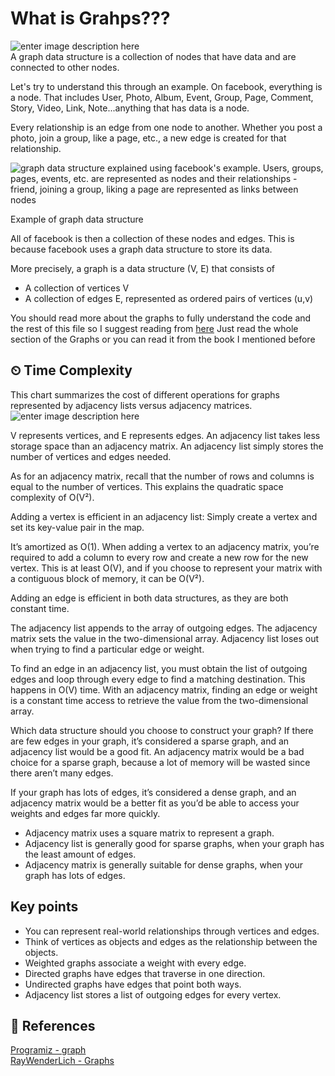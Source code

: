 
# What is Grahps???
![enter image description here](https://media.makeameme.org/created/data-structure-data.jpg)\
A graph data structure is a collection of nodes that have data and are connected to other nodes.

Let's try to understand this through an example. On facebook, everything is a node. That includes User, Photo, Album, Event, Group, Page, Comment, Story, Video, Link, Note...anything that has data is a node.

Every relationship is an edge from one node to another. Whether you post a photo, join a group, like a page, etc., a new edge is created for that relationship.

![graph data structure explained using facebook's example. Users, groups, pages, events, etc. are represented as nodes and their relationships - friend, joining a group, liking a page are represented as links between nodes](https://cdn.programiz.com/sites/tutorial2program/files/facebook-graph.png "Example of graph data structure")

Example of graph data structure

All of facebook is then a collection of these nodes and edges. This is because facebook uses a graph data structure to store its data.

More precisely, a graph is a data structure (V, E) that consists of

-   A collection of vertices V
-   A collection of edges E, represented as ordered pairs of vertices (u,v)

You should read more about the graphs to fully understand the code and the rest of this file so I suggest reading from [here](https://www.programiz.com/dsa/graph) Just read the whole section of the Graphs or you can read it from the book I mentioned before
## ⏲ Time Complexity
This chart summarizes the cost of different operations for graphs represented by adjacency lists versus adjacency matrices.
![enter image description here](https://assets.alexandria.raywenderlich.com/books/dsk/images/208c7220466ea6d6dfaa531311cc371949c2f7849e0050652a88404847cf7dd7/original.png)

V represents vertices, and E represents edges.
An adjacency list takes less storage space than an adjacency matrix. An adjacency list simply stores the number of vertices and edges needed. 

As for an adjacency matrix, recall that the number of rows and columns is equal to the number of vertices. 
This explains the quadratic space complexity of O(V²).

Adding a vertex is efficient in an adjacency list: Simply create a vertex and set its key-value pair in the map.

It’s amortized as O(1). When adding a vertex to an adjacency matrix, you’re required to add a column to every row and create a new row for the new vertex. This is at least O(V), and if you choose to represent your matrix with a contiguous block of memory, it can be O(V²).

Adding an edge is efficient in both data structures, as they are both constant time. 

The adjacency list appends to the array of outgoing edges. The adjacency matrix sets the value in the two-dimensional array. Adjacency list loses out when trying to find a particular edge or weight. 

To find an edge in an adjacency list, you must obtain the list of outgoing edges and loop through every edge to find a matching destination. This happens in O(V) time. With an adjacency matrix, finding an edge or weight is a constant time access to retrieve the value from the two-dimensional array.

Which data structure should you choose to construct your graph?
If there are few edges in your graph, it’s considered a sparse graph, and an adjacency list would be a good fit. An adjacency matrix would be a bad choice for a sparse graph, because a lot of memory will be wasted since there aren’t many edges.

If your graph has lots of edges, it’s considered a dense graph, and an adjacency matrix would be a better fit as you’d be able to access your weights and edges far more quickly.
-  Adjacency matrix uses a square matrix to represent a graph.
-  Adjacency list is generally good for sparse graphs, when your graph has the least amount of edges.
-  Adjacency matrix is generally suitable for dense graphs, when your graph has lots of edges.
## Key points
- You can represent real-world relationships through vertices and edges.
- Think of vertices as objects and edges as the relationship between the objects.
- Weighted graphs associate a weight with every edge.
- Directed graphs have edges that traverse in one direction.
- Undirected graphs have edges that point both ways.
- Adjacency list stores a list of outgoing edges for every vertex.
## 📒 References 
[Programiz - graph](https://www.programiz.com/dsa/graph)\
[RayWenderLich - Graphs](https://www.raywenderlich.com/books/data-structures-algorithms-in-kotlin/v1.0/chapters/19-graphs#toc-chapter-022-anchor-009)
